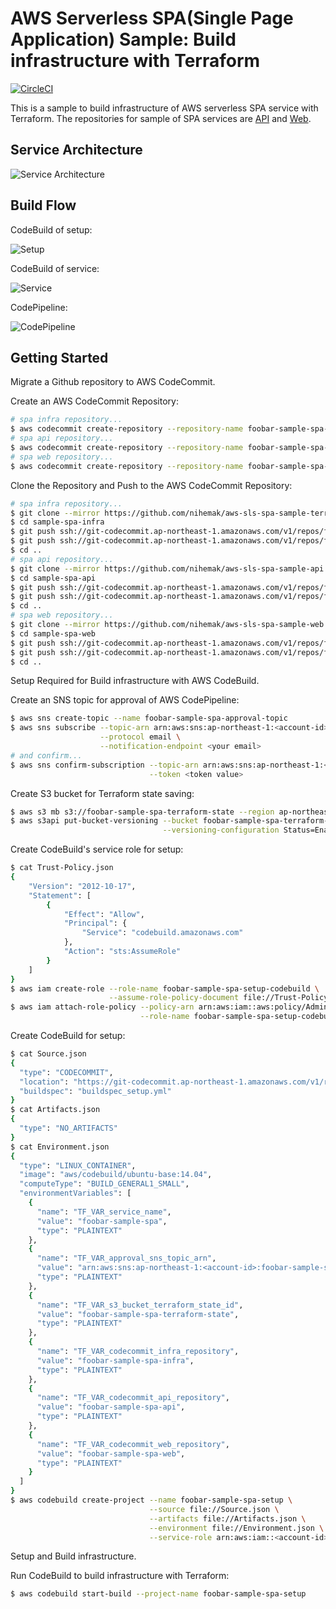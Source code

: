 # AWS Serverless SPA(Single Page Application) Sample: Build infrastructure with Terraform

[![CircleCI](https://circleci.com/gh/nihemak/aws-sls-spa-sample-terraform/tree/master.svg?style=svg)](https://circleci.com/gh/nihemak/aws-sls-spa-sample-terraform/tree/master)

This is a sample to build infrastructure of AWS serverless SPA service with Terraform.
The repositories for sample of SPA services are [API](https://github.com/nihemak/aws-sls-spa-sample-api) and [Web](https://github.com/nihemak/aws-sls-spa-sample-web).

## Service Architecture

![Service Architecture](docs/service_architecture.png)

## Build Flow

CodeBuild of setup:

![Setup](docs/build_flow_setup.png)

CodeBuild of service:

![Service](docs/build_flow_service.png)

CodePipeline:

![CodePipeline](docs/build_flow_codepipeline.png)

## Getting Started

Migrate a Github repository to AWS CodeCommit.

Create an AWS CodeCommit Repository:

```bash
# spa infra repository...
$ aws codecommit create-repository --repository-name foobar-sample-spa-infra
# spa api repository...
$ aws codecommit create-repository --repository-name foobar-sample-spa-api
# spa web repository...
$ aws codecommit create-repository --repository-name foobar-sample-spa-web
```

Clone the Repository and Push to the AWS CodeCommit Repository:

```bash
# spa infra repository...
$ git clone --mirror https://github.com/nihemak/aws-sls-spa-sample-terraform.git sample-spa-infra
$ cd sample-spa-infra
$ git push ssh://git-codecommit.ap-northeast-1.amazonaws.com/v1/repos/foobar-sample-spa-infra --all
$ git push ssh://git-codecommit.ap-northeast-1.amazonaws.com/v1/repos/foobar-sample-spa-infra --tags
$ cd ..
# spa api repository...
$ git clone --mirror https://github.com/nihemak/aws-sls-spa-sample-api.git sample-spa-api
$ cd sample-spa-api
$ git push ssh://git-codecommit.ap-northeast-1.amazonaws.com/v1/repos/foobar-sample-spa-api --all
$ git push ssh://git-codecommit.ap-northeast-1.amazonaws.com/v1/repos/foobar-sample-spa-api --tags
$ cd ..
# spa web repository...
$ git clone --mirror https://github.com/nihemak/aws-sls-spa-sample-web.git sample-spa-web
$ cd sample-spa-web
$ git push ssh://git-codecommit.ap-northeast-1.amazonaws.com/v1/repos/foobar-sample-spa-web --all
$ git push ssh://git-codecommit.ap-northeast-1.amazonaws.com/v1/repos/foobar-sample-spa-web --tags
$ cd ..
```

Setup Required for Build infrastructure with AWS CodeBuild.

Create an SNS topic for approval of AWS CodePipeline:

```bash
$ aws sns create-topic --name foobar-sample-spa-approval-topic
$ aws sns subscribe --topic-arn arn:aws:sns:ap-northeast-1:<account-id>:foobar-sample-spa-approval-topic \
                    --protocol email \
                    --notification-endpoint <your email>
# and confirm...
$ aws sns confirm-subscription --topic-arn arn:aws:sns:ap-northeast-1:<account-id>:foobar-sample-spa-approval-topic \
                               --token <token value>
```

Create S3 bucket for Terraform state saving:

```bash
$ aws s3 mb s3://foobar-sample-spa-terraform-state --region ap-northeast-1
$ aws s3api put-bucket-versioning --bucket foobar-sample-spa-terraform-state \
                                  --versioning-configuration Status=Enabled
```

Create CodeBuild's service role for setup:

```bash
$ cat Trust-Policy.json
{
    "Version": "2012-10-17",
    "Statement": [
        {
            "Effect": "Allow",
            "Principal": {
                "Service": "codebuild.amazonaws.com"
            },
            "Action": "sts:AssumeRole"
        }
    ]
}
$ aws iam create-role --role-name foobar-sample-spa-setup-codebuild \
                      --assume-role-policy-document file://Trust-Policy.json
$ aws iam attach-role-policy --policy-arn arn:aws:iam::aws:policy/AdministratorAccess \
                             --role-name foobar-sample-spa-setup-codebuild
```

Create CodeBuild for setup:

```bash
$ cat Source.json
{
  "type": "CODECOMMIT",
  "location": "https://git-codecommit.ap-northeast-1.amazonaws.com/v1/repos/foobar-sample-spa-infra",
  "buildspec": "buildspec_setup.yml"
}
$ cat Artifacts.json
{
  "type": "NO_ARTIFACTS"
}
$ cat Environment.json
{
  "type": "LINUX_CONTAINER",
  "image": "aws/codebuild/ubuntu-base:14.04",
  "computeType": "BUILD_GENERAL1_SMALL",
  "environmentVariables": [
    {
      "name": "TF_VAR_service_name",
      "value": "foobar-sample-spa",
      "type": "PLAINTEXT"
    },
    {
      "name": "TF_VAR_approval_sns_topic_arn",
      "value": "arn:aws:sns:ap-northeast-1:<account-id>:foobar-sample-spa-approval-topic",
      "type": "PLAINTEXT"
    },
    {
      "name": "TF_VAR_s3_bucket_terraform_state_id",
      "value": "foobar-sample-spa-terraform-state",
      "type": "PLAINTEXT"
    },
    {
      "name": "TF_VAR_codecommit_infra_repository",
      "value": "foobar-sample-spa-infra",
      "type": "PLAINTEXT"
    },
    {
      "name": "TF_VAR_codecommit_api_repository",
      "value": "foobar-sample-spa-api",
      "type": "PLAINTEXT"
    },
    {
      "name": "TF_VAR_codecommit_web_repository",
      "value": "foobar-sample-spa-web",
      "type": "PLAINTEXT"
    }
  ]
}
$ aws codebuild create-project --name foobar-sample-spa-setup \
                               --source file://Source.json \
                               --artifacts file://Artifacts.json \
                               --environment file://Environment.json \
                               --service-role arn:aws:iam::<account-id>:role/foobar-sample-spa-setup-codebuild
```

Setup and Build infrastructure.

Run CodeBuild to build infrastructure with Terraform:

```bash
$ aws codebuild start-build --project-name foobar-sample-spa-setup
```
